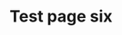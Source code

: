 ---
title: Test page six
description: Test page six description
tags:
    - curb ramps
    - education
    - effective communication
    - eligibility criteria
    - emergency management
    - employment
    - healthcare
---